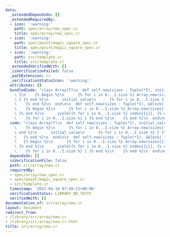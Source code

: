 ```yaml
---
data:
  _extendedDependsOn: []
  _extendedRequiredBy:
  - icon: ':warning:'
    path: spec/array/new_spec.cr
    title: spec/array/new_spec.cr
  - icon: ':warning:'
    path: spec/point/magic_square_spec.cr
    title: spec/point/magic_square_spec.cr
  - icon: ':warning:'
    path: src/template.cr
    title: src/template.cr
  _extendedVerifiedWith: []
  _isVerificationFailed: false
  _pathExtension: cr
  _verificationStatusIcon: ':warning:'
  attributes: {}
  bundledCode: "class Array(T)\n  def self.new(sizes : Tuple(*I), initial_value) forall\
    \ I\n    {% begin %}\n      {% for i in 0...I.size %} Array.new(sizes[{{i}}])\
    \ { {% end %}\n      initial_value\n      {% for i in 0...I.size %} } {% end %}\n\
    \    {% end %}\n  end\n\n  def self.new(sizes : Tuple(*I), &block) forall I\n\
    \    {% begin %}\n      {% for i in 0...I.size %} Array.new(sizes[{{i}}]) { |index{{i}}|\
    \ {% end %}\n      yield({% for i in 0...I.size %} index{{i}}, {% end %})\n  \
    \    {% for i in 0...I.size %} } {% end %}\n    {% end %}\n  end\nend\n"
  code: "class Array(T)\n  def self.new(sizes : Tuple(*I), initial_value) forall I\n\
    \    {% begin %}\n      {% for i in 0...I.size %} Array.new(sizes[{{i}}]) { {%\
    \ end %}\n      initial_value\n      {% for i in 0...I.size %} } {% end %}\n \
    \   {% end %}\n  end\n\n  def self.new(sizes : Tuple(*I), &block) forall I\n \
    \   {% begin %}\n      {% for i in 0...I.size %} Array.new(sizes[{{i}}]) { |index{{i}}|\
    \ {% end %}\n      yield({% for i in 0...I.size %} index{{i}}, {% end %})\n  \
    \    {% for i in 0...I.size %} } {% end %}\n    {% end %}\n  end\nend\n"
  dependsOn: []
  isVerificationFile: false
  path: src/array/new.cr
  requiredBy:
  - spec/array/new_spec.cr
  - spec/point/magic_square_spec.cr
  - src/template.cr
  timestamp: '2022-04-16 07:49:21+00:00'
  verificationStatus: LIBRARY_NO_TESTS
  verifiedWith: []
documentation_of: src/array/new.cr
layout: document
redirect_from:
- /library/src/array/new.cr
- /library/src/array/new.cr.html
title: src/array/new.cr
---
```


